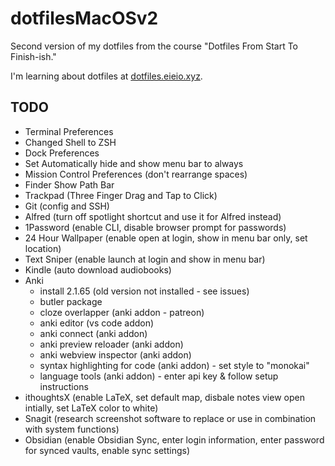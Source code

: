 # dotfilesMacOSv2
Second version of my dotfiles from the course "Dotfiles From Start To Finish-ish."

I'm learning about dotfiles at 
[dotfiles.eieio.xyz](http://dotfiles.eieio.xyz).

## TODO
- Terminal Preferences
- Changed Shell to ZSH
- Dock Preferences
- Set Automatically hide and show menu bar to always
- Mission Control Preferences (don't rearrange spaces)
- Finder Show Path Bar
- Trackpad (Three Finger Drag and Tap to Click)
- Git (config and SSH)
- Alfred (turn off spotlight shortcut and use it for Alfred instead)
- 1Password (enable CLI, disable browser prompt for passwords)
- 24 Hour Wallpaper (enable open at login, show in menu bar only, set location)
- Text Sniper (enable launch at login and show in menu bar)
- Kindle (auto download audiobooks)
- Anki
  - install 2.1.65 (old version not installed - see issues)
  - butler package
  - cloze overlapper (anki addon - patreon)
  - anki editor (vs code addon)
  - anki connect (anki addon)
  - anki preview reloader (anki addon)
  - anki webview inspector (anki addon)
  - syntax highlighting for code (anki addon) - set style to "monokai"
  - language tools (anki addon) - enter api key & follow setup instructions
- ithoughtsX (enable LaTeX, set default map, disbale notes view open intially, set LaTeX color to white)
- Snagit (research screenshot software to replace or use in combination with system functions)
- Obsidian (enable Obsidian Sync, enter login information, enter password for synced vaults, enable sync settings)
